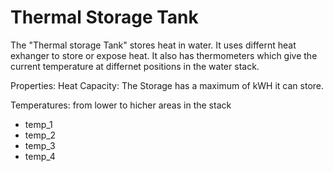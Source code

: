 # Thermal Storage Tank
The "Thermal storage Tank" stores heat in water. 
It uses differnt heat exhanger to store or expose heat. It also has thermometers which give the current temperature at differnet positions in the water stack.

Properties:
Heat Capacity: The Storage has a maximum of kWH it can store.

Temperatures:
from lower to hicher areas in the stack
- temp_1
- temp_2
- temp_3
- temp_4
